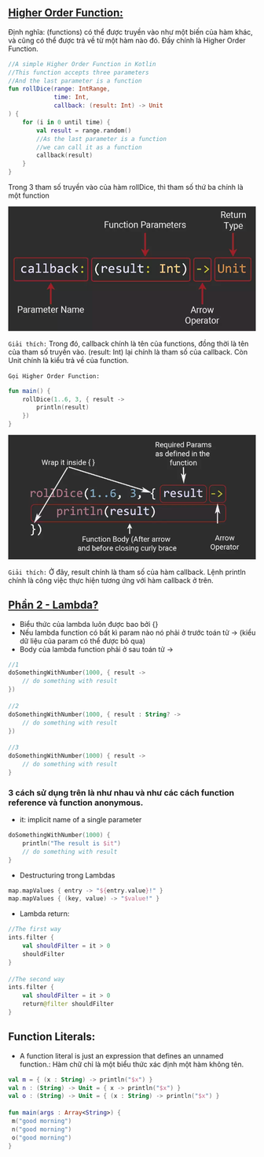 
## [Higher Order Function:]()

Định nghĩa: (functions) có thể được truyền vào như một biến của hàm khác, và cũng có thể được trả về từ một hàm nào đó. Đấy chính là Higher Order Function.


```kotlin
//A simple Higher Order Function in Kotlin
//This function accepts three parameters 
//And the last parameter is a function
fun rollDice(range: IntRange, 
             time: Int, 
             callback: (result: Int) -> Unit
) {
    for (i in 0 until time) {
        val result = range.random()
        //As the last parameter is a function 
        //we can call it as a function
        callback(result)
    }
}
```

Trong 3 tham số truyền vào của hàm rollDice, thì tham số thứ ba chính là một function

![img.png](img.png)

`Giải thích:`
Trong đó, callback chính là tên của functions, đồng thời là tên của tham số truyền vào. (result: Int) lại chính là tham số của callback. Còn Unit chính là kiểu trả về của function.


`Gọi Higher Order Function:`
```kotlin
fun main() {
    rollDice(1..6, 3, { result ->
        println(result)
    })
}
```

![img_1.png](img_1.png)

`Giải thích:`
Ở đây, result chính là tham số của hàm callback. Lệnh println chính là công việc thực hiện tương ứng với hàm callback ở trên.




## [Phần 2 - Lambda?]()

- Biểu thức của lambda luôn được bao bởi {}
- Nếu lambda function có bất kì param nào nó phải ở trước toán tử -> (kiểu dữ liệu của param có thể được bỏ qua)
- Body của lambda function phải ở sau toán tử ->

```kotlin
//1
doSomethingWithNumber(1000, { result ->
    // do something with result
})

//2
doSomethingWithNumber(1000, { result : String? ->
    // do something with result
})

//3
doSomethingWithNumber(1000) { result ->
    // do something with result
}
```

### 3 cách sử dụng trên là như nhau và như các cách function reference và function anonymous.

- it: implicit name of a single parameter
```kotlin
doSomethingWithNumber(1000) {
    println("The result is $it")
    // do something with result
} 
```

- Destructuring trong Lambdas
```kotlin
map.mapValues { entry -> "${entry.value}!" }
map.mapValues { (key, value) -> "$value!" }
```

- Lambda return:
```kotlin
//The first way
ints.filter {
    val shouldFilter = it > 0
    shouldFilter
}

//The second way
ints.filter {
    val shouldFilter = it > 0
    return@filter shouldFilter
}
```

## Function Literals:
- A function literal is just an expression that defines an unnamed function.: Hàm chữ chỉ là một biểu thức xác định một hàm không tên.

```kotlin
val m = { (x : String) -> println("$x") }
val n : (String) -> Unit = { x -> println("$x") }
val o : (String) -> Unit = { (x : String) -> println("$x") }

fun main(args : Array<String>) {
 m("good morning")
 n("good morning")
 o("good morning")
}
```






